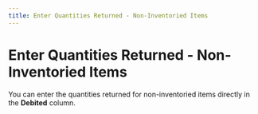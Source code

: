```yaml
---
title: Enter Quantities Returned - Non-Inventoried Items
---
```


# Enter Quantities Returned - Non-Inventoried Items


You can enter the  quantities returned for non-inventoried items directly in the **Debited**  column.

